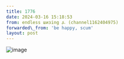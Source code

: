 ```yaml
---
title: 1776
date: 2024-03-16 15:18:53
from: endless шизing ⍼ (channel1162404975)
forwarded\_from: 'be happy, scum'
layout: post
---
```


![image](photos/photo_263@16-03-2024_15-18-53.jpg)


